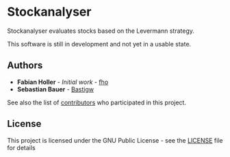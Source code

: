 # Stockanalyser

Stockanalyser evaluates stocks based on the Levermann strategy.

This software is still in development and not yet in a usable state.

<!--
## Getting Started

These instructions will get you a copy of the project up and running on your local machine for development and testing purposes. See deployment for notes on how to deploy the project on a live system.

### Prerequisites

What things you need to install the software and how to install them

- Python 3.7.1

### Installing

Currently this software is not in a usable state.

<!-- A step by step series of examples that tell you how to get a development env running

Say what the step will be

```
Give the example
```

And repeat

```
until finished
```

End with an example of getting some data out of the system or using it for a little demo

## Running the tests

Explain how to run the automated tests for this system

### Break down into end to end tests

Explain what these tests test and why

```bash
Give an example
```

### And coding style tests

Explain what these tests test and why

```
Give an example
```

<!-- ## Deployment

Add additional notes about how to deploy this on a live system

## Built With -->

<!-- ## Contributing

Please read [CONTRIBUTING.md](CONTRIBUTING.md) for details on our code of conduct, and the process for submitting pull requests to us. -->

<!-- ## Versioning

We use [SemVer](http://semver.org/) for versioning. For the versions available, see the [tags on this repository](https://github.com/bastigw/stockanalyser/tags). -->

## Authors

- **Fabian Holler** - _Initial work_ - [fho](https://github.com/fho)
- **Sebastian Bauer** - [Bastigw](https://github.com/bastigw)

See also the list of [contributors](https://github.com/bastigw/stockanalyser/contributors) who participated in this project.

## License

This project is licensed under the GNU Public License - see the [LICENSE](LICENSE) file for details
